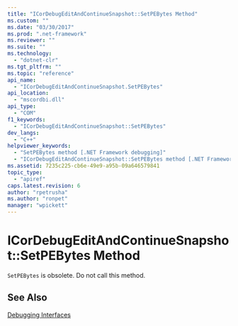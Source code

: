 ```yaml
---
title: "ICorDebugEditAndContinueSnapshot::SetPEBytes Method"
ms.custom: ""
ms.date: "03/30/2017"
ms.prod: ".net-framework"
ms.reviewer: ""
ms.suite: ""
ms.technology: 
  - "dotnet-clr"
ms.tgt_pltfrm: ""
ms.topic: "reference"
api_name: 
  - "ICorDebugEditAndContinueSnapshot.SetPEBytes"
api_location: 
  - "mscordbi.dll"
api_type: 
  - "COM"
f1_keywords: 
  - "ICorDebugEditAndContinueSnapshot::SetPEBytes"
dev_langs: 
  - "C++"
helpviewer_keywords: 
  - "SetPEBytes method [.NET Framework debugging]"
  - "ICorDebugEditAndContinueSnapshot::SetPEBytes method [.NET Framework debugging]"
ms.assetid: 7235c225-cb6e-49e9-a95b-09a646579841
topic_type: 
  - "apiref"
caps.latest.revision: 6
author: "rpetrusha"
ms.author: "ronpet"
manager: "wpickett"
---
```

# ICorDebugEditAndContinueSnapshot::SetPEBytes Method
`SetPEBytes` is obsolete. Do not call this method.  
  
## See Also  
 [Debugging Interfaces](../../../../docs/framework/unmanaged-api/debugging/debugging-interfaces.md)
